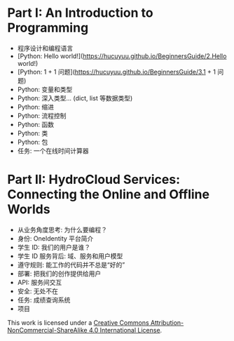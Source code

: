 # Part I: An Introduction to Programming

- 程序设计和编程语言
- [Python: Hello world!](https://hucuyuu.github.io/BeginnersGuide/2.Hello world!) 
- [Python: 1 + 1 问题](https://hucuyuu.github.io/BeginnersGuide/3.1 + 1 问题) 
- Python: 变量和类型
- Python: 深入类型... (dict, list 等数据类型)
- Python: 缩进
- Python: 流程控制
- Python: 函数
- Python: 类
- Python: 包
- 任务: 一个在线时间计算器

# Part II: HydroCloud Services: Connecting the Online and Offline Worlds

- 从业务角度思考: 为什么要编程？
- 身份: OneIdentity 平台简介
- 学生 ID: 我们的用户是谁？
- 学生 ID 服务背后: 域、服务和用户模型
- 遵守规则: 能工作的代码并不总是“好的”
- 部署: 把我们的创作提供给用户
- API: 服务间交互
- 安全: 无处不在
- 任务: 成绩查询系统
- 项目

This work is licensed under a [Creative Commons Attribution-NonCommercial-ShareAlike 4.0 International License](http://creativecommons.org/licenses/by-nc-sa/4.0/).
